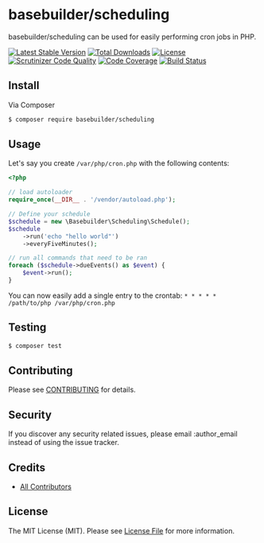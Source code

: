 # basebuilder/scheduling
basebuilder/scheduling can be used for easily performing cron jobs in PHP.

[![Latest Stable Version](https://poser.pugx.org/basebuilder/scheduling/v/stable)](https://packagist.org/packages/basebuilder/scheduling)
[![Total Downloads](https://poser.pugx.org/basebuilder/scheduling/downloads)](https://packagist.org/packages/basebuilder/scheduling)
[![License](https://poser.pugx.org/basebuilder/scheduling/license)](https://packagist.org/packages/basebuilder/scheduling)
[![Scrutinizer Code Quality](https://scrutinizer-ci.com/g/clansman-nl/scheduling/badges/quality-score.png?b=master)](https://scrutinizer-ci.com/g/clansman-nl/scheduling/?branch=master)
[![Code Coverage](https://scrutinizer-ci.com/g/clansman-nl/scheduling/badges/coverage.png?b=master)](https://scrutinizer-ci.com/g/clansman-nl/scheduling/?branch=master)
[![Build Status](https://scrutinizer-ci.com/g/clansman-nl/scheduling/badges/build.png?b=master)](https://scrutinizer-ci.com/g/clansman-nl/scheduling/build-status/master)

## Install

Via Composer

``` bash
$ composer require basebuilder/scheduling
```

## Usage

Let's say you create `/var/php/cron.php` with the following contents:

```PHP
<?php

// load autoloader
require_once(__DIR__ . '/vendor/autoload.php');

// Define your schedule
$schedule = new \Basebuilder\Scheduling\Schedule();
$schedule
    ->run('echo "hello world"')
    ->everyFiveMinutes();

// run all commands that need to be ran
foreach ($schedule->dueEvents() as $event) {
    $event->run();
}
```

You can now easily add a single entry to the crontab:
`* * * * * /path/to/php /var/php/cron.php`

## Testing

``` bash
$ composer test
```

## Contributing

Please see [CONTRIBUTING](CONTRIBUTING.md) for details.

## Security

If you discover any security related issues, please email :author_email instead of using the issue tracker.

## Credits

- [All Contributors](../../contributors)

## License

The MIT License (MIT). Please see [License File](LICENSE.md) for more information.